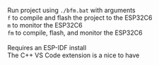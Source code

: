 Run project using `./bfm.bat` with arguments        <br>
`f` to compile and flash the project to the ESP32C6 <br>
`m` to monitor the ESP32C6                          <br>
`fm` to compile, flash, and monitor the ESP32C6     <br>
                                                    <br>
Requires an ESP-IDF install                         <br>
The C++ VS Code extension is a nice to have         <br>